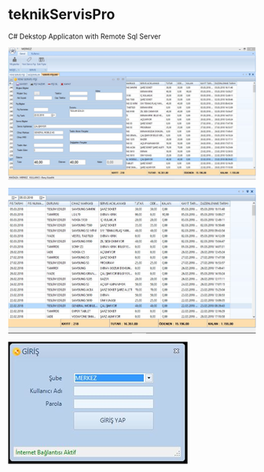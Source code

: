# teknikServisPro
C# Dekstop Applicaton with Remote Sql Server

![Screen](https://raw.githubusercontent.com/barisguzellik/teknikServisPro/master/_screenshot/005.JPG)

![Screen](https://raw.githubusercontent.com/barisguzellik/teknikServisPro/master/_screenshot/004.JPG)

![Screen](https://raw.githubusercontent.com/barisguzellik/teknikServisPro/master/_screenshot/001.JPG)
